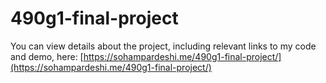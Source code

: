 # 490g1-final-project
You can view details about the project, including relevant links to my code and demo, here: [https://sohampardeshi.me/490g1-final-project/](https://sohampardeshi.me/490g1-final-project/)
